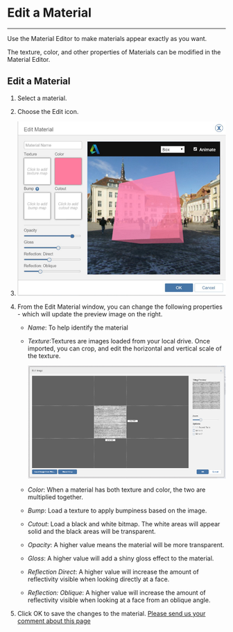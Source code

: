 # Edit a Material

----

Use the Material Editor to make materials appear exactly as you want.

The texture, color, and other properties of Materials can be modified in the Material Editor.

## Edit a Material

1. Select a material.
2. Choose the Edit icon.

3. ![](Images/GUID-71FCAC8F-6698-4ACF-B681-A9DA8AE9C84C-low.png)

4. From the Edit Material window, you can change the following properties - which will update the preview image on the right. 
    * *Name*: To help identify the material
    * *Texture*:Textures are images loaded from your local drive. Once imported, you can crop, and edit the horizontal and vertical scale of the texture. 
        
        ![](Images/GUID-9EEAD5EE-D2B7-491B-A947-79E865878C17-low.png)
    * *Color*: When a material has both texture and color, the two are multiplied together.
    * *Bump*: Load a texture to apply bumpiness based on the image.
    * *Cutout*: Load a black and white bitmap. The white areas will appear solid and the black areas will be transparent.
    * *Opacity*: A higher value means the material will be more transparent.
    * *Gloss*: A higher value will add a shiny gloss effect to the material.
    * *Reflection Direct*: A higher value will increase the amount of reflectivity visible when looking directly at a face.
    * *Reflection: Oblique*: A higher value will increase the amount of reflectivity visible when looking at a face from an oblique angle.
5. Click OK to save the changes to the material.
[Please send us your comment about this page](#)